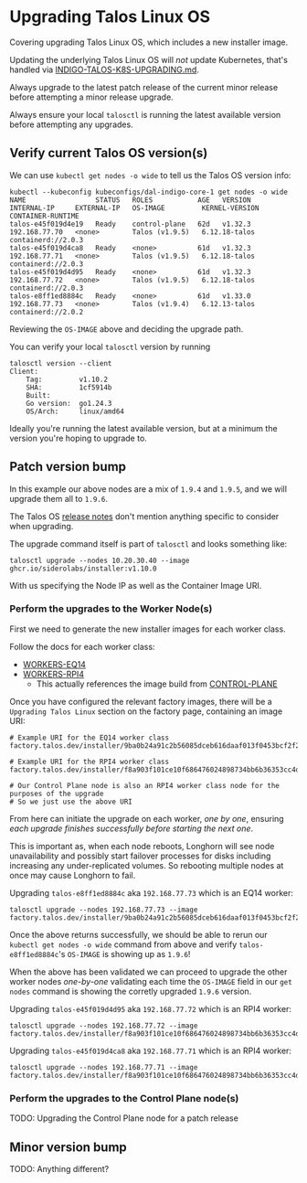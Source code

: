 # Upgrading Talos Linux OS

Covering upgrading Talos Linux OS, which includes a new installer image.

Updating the underlying Talos Linux OS will *not* update Kubernetes, that's handled via [INDIGO-TALOS-K8S-UPGRADING.md](./INDIGO-TALOS-K8S-UPGRADING.md).

Always upgrade to the latest patch release of the current minor release before attempting a minor release upgrade.

Always ensure your local `talosctl` is running the latest available version before attempting any upgrades.

## Verify current Talos OS version(s)
We can use `kubectl get nodes -o wide` to tell us the Talos OS version info:
```
kubectl --kubeconfig kubeconfigs/dal-indigo-core-1 get nodes -o wide
NAME                 STATUS   ROLES           AGE   VERSION   INTERNAL-IP     EXTERNAL-IP   OS-IMAGE         KERNEL-VERSION   CONTAINER-RUNTIME
talos-e45f019d4e19   Ready    control-plane   62d   v1.32.3   192.168.77.70   <none>        Talos (v1.9.5)   6.12.18-talos    containerd://2.0.3
talos-e45f019d4ca8   Ready    <none>          61d   v1.32.3   192.168.77.71   <none>        Talos (v1.9.5)   6.12.18-talos    containerd://2.0.3
talos-e45f019d4d95   Ready    <none>          61d   v1.32.3   192.168.77.72   <none>        Talos (v1.9.5)   6.12.18-talos    containerd://2.0.3
talos-e8ff1ed8884c   Ready    <none>          61d   v1.33.0   192.168.77.73   <none>        Talos (v1.9.4)   6.12.13-talos    containerd://2.0.2
```

Reviewing the `OS-IMAGE` above and deciding the upgrade path.

You can verify your local `talosctl` version by running
```
talosctl version --client
Client:
	Tag:         v1.10.2
	SHA:         1cf5914b
	Built:
	Go version:  go1.24.3
	OS/Arch:     linux/amd64
```

Ideally you're running the latest available version, but at a minimum the version you're hoping to upgrade to.

## Patch version bump
In this example our above nodes are a mix of `1.9.4` and `1.9.5`, and we will upgrade them all to `1.9.6`.

The Talos OS [release notes](https://github.com/siderolabs/talos/releases/tag/v1.9.6) don't mention anything specific to consider when upgrading.

The upgrade command itself is part of `talosctl` and looks something like:
```
talosctl upgrade --nodes 10.20.30.40 --image ghcr.io/siderolabs/installer:v1.10.0
```

With us specifying the Node IP as well as the Container Image URI.


### Perform the upgrades to the Worker Node(s)
First we need to generate the new installer images for each worker class.

Follow the docs for each worker class:
* [WORKERS-EQ14](INDIGO-CORE-1-WORKERS-EQ14.md)
* [WORKERS-RPI4](INDIGO-CORE-1-WORKERS-RPI4.md)
   * This actually references the image build from [CONTROL-PLANE](INDIGO-CORE-1-CONTROL-PLANE.md)

Once you have configured the relevant factory images, there will be a `Upgrading Talos Linux` section on the factory page, containing an image URI:
```
# Example URI for the EQ14 worker class
factory.talos.dev/installer/9ba0b24a91c2b56085dceb616daaf013f0453bcf2f2036814be062733e583806:v1.9.6

# Example URI for the RPI4 worker class
factory.talos.dev/installer/f8a903f101ce10f686476024898734bb6b36353cc4d41f348514db9004ec0a9d:v1.9.6

# Our Control Plane node is also an RPI4 worker class node for the purposes of the upgrade
# So we just use the above URI
```

From here can initiate the upgrade on each worker, *one by one*, ensuring *each upgrade finishes successfully before starting the next one*.

This is important as, when each node reboots, Longhorn will see node unavailability and possibly start failover processes for disks including increasing any under-replicated volumes. So rebooting multiple nodes at once may cause Longhorn to fail.

Upgrading `talos-e8ff1ed8884c` aka `192.168.77.73` which is an EQ14 worker:
```
talosctl upgrade --nodes 192.168.77.73 --image factory.talos.dev/installer/9ba0b24a91c2b56085dceb616daaf013f0453bcf2f2036814be062733e583806:v1.9.6
```

Once the above returns successfully, we should be able to rerun our `kubectl get nodes -o wide` command from above and verify `talos-e8ff1ed8884c`'s `OS-IMAGE` is showing up as `1.9.6`!

When the above has been validated we can proceed to upgrade the other worker nodes *one-by-one* validating each time the `OS-IMAGE` field in our `get nodes` command is showing the corretly upgraded `1.9.6` version.

Upgrading `talos-e45f019d4d95` aka `192.168.77.72` which is an RPI4 worker:
```
talosctl upgrade --nodes 192.168.77.72 --image factory.talos.dev/installer/f8a903f101ce10f686476024898734bb6b36353cc4d41f348514db9004ec0a9d:v1.9.6
```

Upgrading `talos-e45f019d4ca8` aka `192.168.77.71` which is an RPI4 worker:
```
talosctl upgrade --nodes 192.168.77.71 --image factory.talos.dev/installer/f8a903f101ce10f686476024898734bb6b36353cc4d41f348514db9004ec0a9d:v1.9.6
```

### Perform the upgrades to the Control Plane node(s)
TODO: Upgrading the Control Plane node for a patch release


## Minor version bump
TODO: Anything different?
